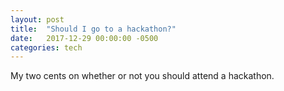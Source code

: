 ```yaml
---
layout: post
title:  "Should I go to a hackathon?"
date:   2017-12-29 00:00:00 -0500
categories: tech
---
```


My two cents on whether or not you should attend a hackathon.